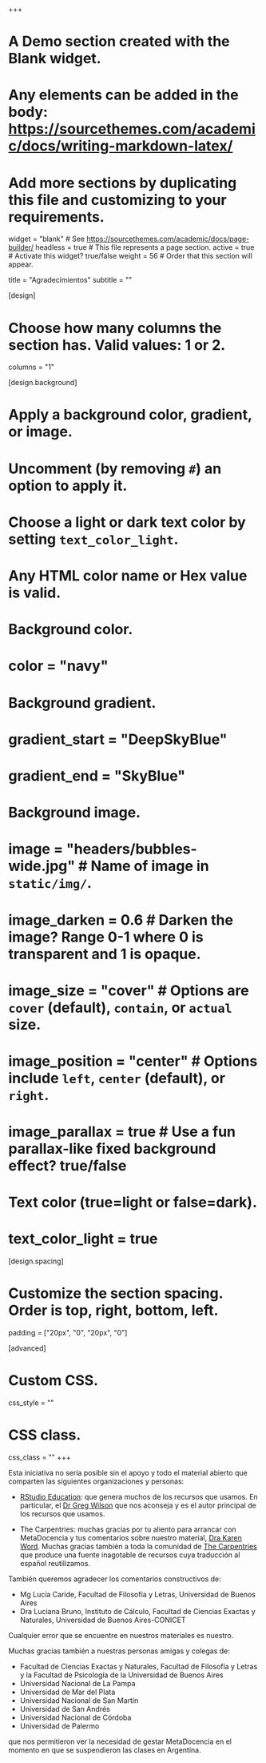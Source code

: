 +++
# A Demo section created with the Blank widget.
# Any elements can be added in the body: https://sourcethemes.com/academic/docs/writing-markdown-latex/
# Add more sections by duplicating this file and customizing to your requirements.

widget = "blank"  # See https://sourcethemes.com/academic/docs/page-builder/
headless = true  # This file represents a page section.
active = true  # Activate this widget? true/false
weight = 56  # Order that this section will appear.

title = "Agradecimientos"
subtitle = ""

[design]
  # Choose how many columns the section has. Valid values: 1 or 2.
  columns = "1"

[design.background]
  # Apply a background color, gradient, or image.
  #   Uncomment (by removing `#`) an option to apply it.
  #   Choose a light or dark text color by setting `text_color_light`.
  #   Any HTML color name or Hex value is valid.

  # Background color.
  # color = "navy"
  
  # Background gradient.
  # gradient_start = "DeepSkyBlue"
  # gradient_end = "SkyBlue"
  
  # Background image.
  # image = "headers/bubbles-wide.jpg"  # Name of image in `static/img/`.
  # image_darken = 0.6  # Darken the image? Range 0-1 where 0 is transparent and 1 is opaque.
  # image_size = "cover"  #  Options are `cover` (default), `contain`, or `actual` size.
  # image_position = "center"  # Options include `left`, `center` (default), or `right`.
  # image_parallax = true  # Use a fun parallax-like fixed background effect? true/false

  # Text color (true=light or false=dark).
  # text_color_light = true

[design.spacing]
  # Customize the section spacing. Order is top, right, bottom, left.
  padding = ["20px", "0", "20px", "0"]

[advanced]
 # Custom CSS. 
 css_style = ""
 
 # CSS class.
 css_class = ""
+++

Esta iniciativa no sería posible sin el apoyo y todo el material abierto que comparten las siguientes organizaciones y personas:

- [RStudio Education](https://education.rstudio.com/): que genera muchos de los recursos que usamos. En particular, el [Dr Greg Wilson](https://third-bit.com/) que nos aconseja y es el autor principal de los recursos que usamos.

- The Carpentries: muchas gracias por tu aliento para arrancar con MetaDocencia y tus comentarios sobre nuestro material, [Dra Karen Word](https://twitter.com/karen_word). Muchas gracias también a toda la comunidad de [The Carpentries](https://carpentries.org) que produce una fuente inagotable de recursos cuya traducción al español reutilizamos.

También queremos agradecer los comentarios constructivos de:

- Mg Lucía Caride, Facultad de Filosofía y Letras, Universidad de Buenos Aires
- Dra Luciana Bruno, Instituto de Cálculo, Facultad de Ciencias Exactas y Naturales, Universidad de Buenos Aires-CONICET

Cualquier error que se encuentre en nuestros materiales es nuestro.

Muchas gracias también a nuestras personas amigas y colegas de: 

- Facultad de Ciencias Exactas y Naturales, Facultad de Filosofía y Letras y la Facultad de Psicología de la Universidad de Buenos Aires
- Universidad Nacional de La Pampa
- Universidad de Mar del Plata
- Universidad Nacional de San Martín
- Universidad de San Andrés
- Universidad Nacional de Córdoba
- Universidad de Palermo

que nos permitieron ver la necesidad de gestar MetaDocencia en el momento en que se suspendieron las clases en Argentina.
